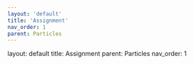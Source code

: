 ```yaml
---
layout: 'default'
title: 'Assignment'
nav_order: 1
parent: Particles
---
```



layout: default
title: Assignment
parent: Particles
nav_order: 1

